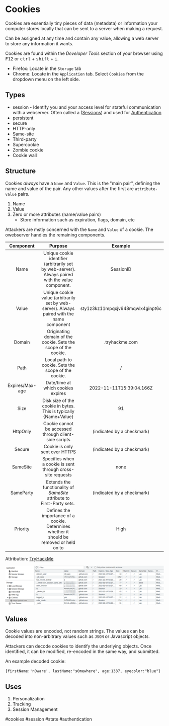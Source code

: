 # Cookies
Cookies are essentially tiny pieces of data (metadata) or information your computer stores locally that can be sent to a server when making a request. 

Can be assigned at any time and contain any value, allowing a web server to store any information it wants. 

Cookies are found within the *Developer Tools* section of your browser using <kbd>F12</kbd> or <kbd>ctrl</kbd> + <kbd>shift</kbd> + <kbd>i</kbd>. 
- Firefox: Locate in the `Storage` tab
- Chrome: Locate in the `Application` tab. Select `Cookies` from the dropdown menu on the left side.

## Types
- session - Identify you and your access level for stateful communication with a webserver. Often called a  ([Sessions](Sessions.md)) and used for [Authentication](../General/Authentication.md)
- persistent
- secure
- HTTP-only
- Same-site
- Third-party
- Supercookie
- Zombie cookie
- Cookie wall

## Structure
Cookies *always* have a `Name` and `Value`. This is the "main pair", defining the name and value of the pair. Any other values after the first are `attribute-value` pairs. 

1. Name
2. Value
3. Zero or more attributes (name/value pairs)
	- Store information such as expiration, flags, domain, etc

Attackers are mstly concerned with the `Name` and `Value` of a cookie. The owebserver handles the remaining components. 

| Component | Purpose | Example |
| :-: | :-: | :-: | 
| Name | Unique cookie identifier (arbitrarily set by web-server). Always paired with the value component. | SessionID | 
| Value | Unique cookie value (arbitrarily set by web-server). Always paired with the name component | sty1z3kz11mpqxjv648mqwlx4ginpt6c |
| Domain | Originating domain of the cookie. Sets the scope of the cookie. |.tryhackme.com |
| Path | Local path to cookie. Sets the scope of the cookie. | / |
| Expires/Max-age | Date/time at which cookies expires | 2022-11-11T15:39:04.166Z |
| Size | Disk size of the cookie in bytes. This is typically {Name+Value} | 91 |
| HttpOnly | Cookie cannot be accessed through client-side scripts | (indicated by a checkmark) |
| Secure | Cookie is only sent over HTTPS | (indicated by a checkmark) |
| SameSite | Specifies when a cookie is sent through cross-site requests | none |
| SameParty | Extends the functionality of _SameSite_ attribute to First-Party sets. | (indicated by a checkmark) |
| Priority | Defines the importance of a cookie. Determines whether it should be removed or held on to | High |

Attribution: [TryHackMe](https://tryhackme.com)

![Cookies in a Browser](../Photos%20(Concepts)/Cookie-In-Browser.png)

## Values
Cookie values are encoded, not random strings. The values can be decoded into non-arbitrary values such as `JSON` or Javascript objects. 

Attackers can decode cookies to identify the underlying objects. Once identified, it can be modified, re-encoded in the same way, and submitted. 

An example decoded cookie:
```
{firstName:'n0ware', lastName:"s0mewhere", age:1337, eyecolor:"blue"}
```

## Uses

1. Personalization
2. Tracking
3. Session Management

#cookies #session #state #authentication 